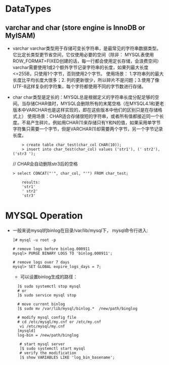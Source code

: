 # DataTypes
## varchar and char (store engine is InnoDB or MyISAM)
+ varchar
varchar类型用于存储可变长字符串，是最常见的字符串数据类型。它比定长类型更节省空间，它仅使用必要的空间（除非： MYSQL表使用ROW_FORMAT=FIXED创建的话，每一行都会使用定长存储，会浪费空间）
varchar需要使用1或2个额外字节记录字符串的长度，如果列最大长度<=255B，只使用1个字节，否则使用2个字节。
使用场景： 1.字符串列的最大长度比平均长度大很多；2. 列的更新很少，所以碎片不是问题；3.使用了像UTF-8这样复杂的字符集，每个字符都使用不同的字节数进行存储。
+ char
char类型是定长的：MYSQL总是根据定义的字符串长度分配足够的空间。当存储CHAR值时，MYSQL会删除所有的末尾空格（在MYSQL4.1和更老版本中VARCHAR也是这样实现的，即在这些版本中他们的区别只是在存储格式上）
使用场景：CHAR适合存储很短的字符串，或者所有值都接近同一个长度。不易产生碎片。例如用CHAR(1)来存储只有Y和N的值，如果采用单字节字符集只需要一个字节，但是VARCHAR(1)却需要两个字节，另一个字节记录长度。
    ```mysql
        > create table char_test(char_col CHAR(10));
        > insert into char_test(char_col) values ('str1'), (' str2'), ('str3 ');
    ```

    // CHAR会自动删除str3后的空格
    ```mysql
    > select CONCAT("'", char_col, "'") FROM char_test;

        results:
        'str1'
        ' str2'
        'str3'
    ```
# MYSQL Operation
+ 一般来说mysql的binlog在目录/var/lib/mysql下， mysql命令行进入:
  ```mysql
  ]# mysql -u root -p

  # remove logs before binlog.000911
  mysql> PURGE BINARY LOGS TO 'binlog.000911';

  # remove logs over 7 days
  mysql> SET GLOBAL expire_logs_days = 7;
  ```
  + 可以设置binlog生成的路径：
  ```shell
    ]$ sudo systemctl stop mysql
    # or
    ]$ sudo service mysql stop

    # move current binlog
    ]$ sudo mv /var/lib/mysql/binlog.*  /new/path/binglog

    # modify mysql config file
    # cd /etc/mysql/my.cnf or /etc/my.cnf
     vi /etc/mysql/my.cnf
    [mysqld]
    log-bin = /new/path/binglog

     # start mysql server
     ]$ sudo systemctl start mysql
     # verify the modification
     ]$ show VARIABLES LIKE 'log_bin_basename';
  ```
